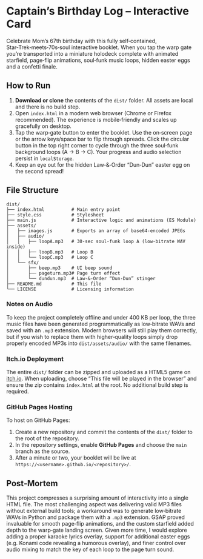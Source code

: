 # Captain’s Birthday Log – Interactive Card

Celebrate Mom’s 67th birthday with this fully self‑contained, Star‑Trek‑meets‑70s‑soul interactive booklet.  When you tap the warp gate you’re transported into a miniature holodeck complete with animated starfield, page‑flip animations, soul‑funk music loops, hidden easter eggs and a confetti finale.

## How to Run

1. **Download or clone** the contents of the `dist/` folder.  All assets are local and there is no build step.
2. Open `index.html` in a modern web browser (Chrome or Firefox recommended).  The experience is mobile‑friendly and scales up gracefully on desktop.
3. Tap the warp‑gate button to enter the booklet.  Use the on‑screen page or the arrow keys/space bar to flip through spreads.  Click the circular button in the top right corner to cycle through the three soul‑funk background loops (A → B → C).  Your progress and audio selection persist in `localStorage`.
4. Keep an eye out for the hidden Law‑&‑Order “Dun‑Dun” easter egg on the second spread!

## File Structure

```
dist/
├── index.html          # Main entry point
├── style.css           # Stylesheet
├── main.js             # Interactive logic and animations (ES Module)
├── assets/
│   ├── images.js       # Exports an array of base64‑encoded JPEGs
│   ├── audio/
│   │   ├── loopA.mp3   # 30‑sec soul‑funk loop A (low‑bitrate WAV inside)
│   │   ├── loopB.mp3   # Loop B
│   │   └── loopC.mp3   # Loop C
│   └── sfx/
│       ├── beep.mp3    # UI beep sound
│       ├── pageturn.mp3# Page turn effect
│       └── dundun.mp3  # Law‑&‑Order “Dun‑Dun” stinger
├── README.md           # This file
└── LICENSE             # Licensing information
```

### Notes on Audio

To keep the project completely offline and under 400 KB per loop, the three music files have been generated programmatically as low‑bitrate WAVs and saved with an `.mp3` extension.  Modern browsers will still play them correctly, but if you wish to replace them with higher‑quality loops simply drop properly encoded MP3s into `dist/assets/audio/` with the same filenames.

### Itch.io Deployment

The entire `dist/` folder can be zipped and uploaded as a HTML5 game on [itch.io](https://itch.io/).  When uploading, choose “This file will be played in the browser” and ensure the zip contains `index.html` at the root.  No additional build step is required.

### GitHub Pages Hosting

To host on GitHub Pages:

1. Create a new repository and commit the contents of the `dist/` folder to the root of the repository.
2. In the repository settings, enable **GitHub Pages** and choose the `main` branch as the source.
3. After a minute or two, your booklet will be live at `https://<username>.github.io/<repository>/`.

## Post‑Mortem

This project compresses a surprising amount of interactivity into a single HTML file.  The most challenging aspect was delivering valid MP3 files without external build tools; a workaround was to generate low‑bitrate WAVs in Python and package them with a `.mp3` extension.  GSAP proved invaluable for smooth page‑flip animations, and the custom starfield added depth to the warp‑gate landing screen.  Given more time, I would explore adding a proper karaoke lyrics overlay, support for additional easter eggs (e.g. Konami code revealing a humorous overlay), and finer control over audio mixing to match the key of each loop to the page turn sound.
